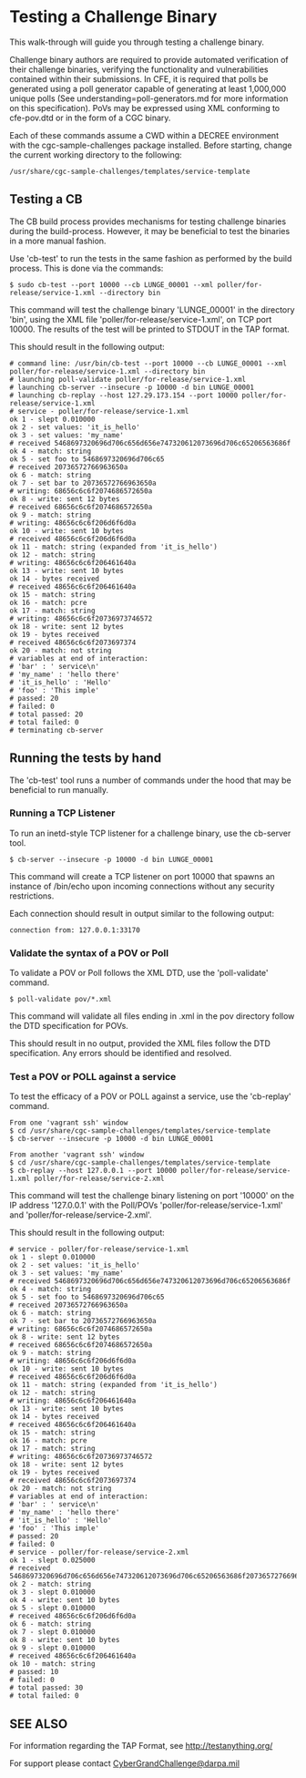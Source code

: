 # Testing a Challenge Binary

This walk-through will guide you through testing a challenge binary.  

Challenge binary authors are required to provide automated verification of their challenge binaries, verifying the functionality and vulnerabilities contained within their submissions.  In CFE, it is required that polls be generated using a poll generator capable of generating at least 1,000,000 unique polls (See understanding=poll-generators.md for more information on this specification). PoVs may be expressed using XML conforming to cfe-pov.dtd or in the form of a CGC binary.

Each of these commands assume a CWD within a DECREE environment with the cgc-sample-challenges package installed.  Before starting, change the current working directory to the following:

    /usr/share/cgc-sample-challenges/templates/service-template

## Testing a CB
The CB build process provides mechanisms for testing challenge binaries during the build-process.  However, it may be beneficial to test the binaries in a more manual fashion.

Use 'cb-test' to run the tests in the same fashion as performed by the build process.  This is done via the commands:

    $ sudo cb-test --port 10000 --cb LUNGE_00001 --xml poller/for-release/service-1.xml --directory bin

This command will test the challenge binary 'LUNGE_00001' in the directory 'bin', using the XML file 'poller/for-release/service-1.xml', on TCP port 10000.  The results of the test will be printed to STDOUT in the TAP format.  

This should result in the following output:

    # command line: /usr/bin/cb-test --port 10000 --cb LUNGE_00001 --xml poller/for-release/service-1.xml --directory bin
    # launching poll-validate poller/for-release/service-1.xml
    # launching cb-server --insecure -p 10000 -d bin LUNGE_00001
    # launching cb-replay --host 127.29.173.154 --port 10000 poller/for-release/service-1.xml
    # service - poller/for-release/service-1.xml
    ok 1 - slept 0.010000
    ok 2 - set values: 'it_is_hello'
    ok 3 - set values: 'my_name'
    # received 5468697320696d706c656d656e747320612073696d706c65206563686f
    ok 4 - match: string
    ok 5 - set foo to 5468697320696d706c65
    # received 20736572766963650a
    ok 6 - match: string
    ok 7 - set bar to 20736572766963650a
    # writing: 68656c6c6f2074686572650a
    ok 8 - write: sent 12 bytes
    # received 68656c6c6f2074686572650a
    ok 9 - match: string
    # writing: 48656c6c6f206d6f6d0a
    ok 10 - write: sent 10 bytes
    # received 48656c6c6f206d6f6d0a
    ok 11 - match: string (expanded from 'it_is_hello')
    ok 12 - match: string
    # writing: 48656c6c6f206461640a
    ok 13 - write: sent 10 bytes
    ok 14 - bytes received
    # received 48656c6c6f206461640a
    ok 15 - match: string
    ok 16 - match: pcre
    ok 17 - match: string
    # writing: 48656c6c6f20736973746572
    ok 18 - write: sent 12 bytes
    ok 19 - bytes received
    # received 48656c6c6f2073697374
    ok 20 - match: not string
    # variables at end of interaction:
    # 'bar' : ' service\n'
    # 'my_name' : 'hello there'
    # 'it_is_hello' : 'Hello'
    # 'foo' : 'This imple'
    # passed: 20
    # failed: 0
    # total passed: 20
    # total failed: 0
    # terminating cb-server

## Running the tests by hand
The 'cb-test' tool runs a number of commands under the hood that may be beneficial to run manually.

### Running a TCP Listener
To run an inetd-style TCP listener for a challenge binary, use the cb-server tool.

    $ cb-server --insecure -p 10000 -d bin LUNGE_00001

This command will create a TCP listener on port 10000 that spawns an instance of /bin/echo upon incoming connections without any security restrictions.

Each connection should result in output similar to the following output:

    connection from: 127.0.0.1:33170

### Validate the syntax of a POV or Poll
To validate a POV or Poll follows the XML DTD, use the 'poll-validate' command.

    $ poll-validate pov/*.xml

This command will validate all files ending in .xml in the pov directory follow the DTD specification for POVs.

This should result in no output, provided the XML files follow the DTD specification.  Any errors should be identified and resolved.

### Test a POV or POLL against a service
To test the efficacy of a POV or POLL against a service, use the 'cb-replay' command.

    From one 'vagrant ssh' window
    $ cd /usr/share/cgc-sample-challenges/templates/service-template
    $ cb-server --insecure -p 10000 -d bin LUNGE_00001

    From another 'vagrant ssh' window
    $ cd /usr/share/cgc-sample-challenges/templates/service-template
    $ cb-replay --host 127.0.0.1 --port 10000 poller/for-release/service-1.xml poller/for-release/service-2.xml

This command will test the challenge binary listening on port '10000' on the IP address '127.0.0.1' with the Poll/POVs 'poller/for-release/service-1.xml' and 'poller/for-release/service-2.xml'.

This should result in the following output:

    # service - poller/for-release/service-1.xml
    ok 1 - slept 0.010000
    ok 2 - set values: 'it_is_hello'
    ok 3 - set values: 'my_name'
    # received 5468697320696d706c656d656e747320612073696d706c65206563686f
    ok 4 - match: string
    ok 5 - set foo to 5468697320696d706c65
    # received 20736572766963650a
    ok 6 - match: string
    ok 7 - set bar to 20736572766963650a
    # writing: 68656c6c6f2074686572650a
    ok 8 - write: sent 12 bytes
    # received 68656c6c6f2074686572650a
    ok 9 - match: string
    # writing: 48656c6c6f206d6f6d0a
    ok 10 - write: sent 10 bytes
    # received 48656c6c6f206d6f6d0a
    ok 11 - match: string (expanded from 'it_is_hello')
    ok 12 - match: string
    # writing: 48656c6c6f206461640a
    ok 13 - write: sent 10 bytes
    ok 14 - bytes received
    # received 48656c6c6f206461640a
    ok 15 - match: string
    ok 16 - match: pcre
    ok 17 - match: string
    # writing: 48656c6c6f20736973746572
    ok 18 - write: sent 12 bytes
    ok 19 - bytes received
    # received 48656c6c6f2073697374
    ok 20 - match: not string
    # variables at end of interaction:
    # 'bar' : ' service\n'
    # 'my_name' : 'hello there'
    # 'it_is_hello' : 'Hello'
    # 'foo' : 'This imple'
    # passed: 20
    # failed: 0
    # service - poller/for-release/service-2.xml
    ok 1 - slept 0.025000
    # received 5468697320696d706c656d656e747320612073696d706c65206563686f20736572766963650a
    ok 2 - match: string
    ok 3 - slept 0.010000
    ok 4 - write: sent 10 bytes
    ok 5 - slept 0.010000
    # received 48656c6c6f206d6f6d0a
    ok 6 - match: string
    ok 7 - slept 0.010000
    ok 8 - write: sent 10 bytes
    ok 9 - slept 0.010000
    # received 48656c6c6f206461640a
    ok 10 - match: string
    # passed: 10
    # failed: 0
    # total passed: 30
    # total failed: 0

## SEE ALSO

For information regarding the TAP Format, see <http://testanything.org/>

For support please contact CyberGrandChallenge@darpa.mil
